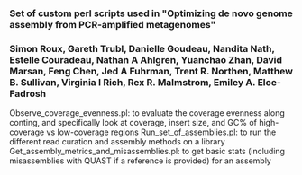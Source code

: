 ### Set of custom perl scripts used in "Optimizing de novo genome assembly from PCR-amplified metagenomes"
### Simon Roux, Gareth Trubl, Danielle Goudeau, Nandita Nath, Estelle Couradeau, Nathan A Ahlgren, Yuanchao Zhan, David Marsan, Feng Chen, Jed A Fuhrman, Trent R. Northen, Matthew B. Sullivan, Virginia I Rich, Rex R. Malmstrom, Emiley A. Eloe-Fadrosh

Observe_coverage_evenness.pl: to evaluate the coverage evenness along conting, and specifically look at coverage, insert size, and GC% of high-coverage vs low-coverage regions
Run_set_of_assemblies.pl: to run the different read curation and assembly methods on a library
Get_assembly_metrics_and_misassemblies.pl: to get basic stats (including misassemblies with QUAST if a reference is provided) for an assembly
